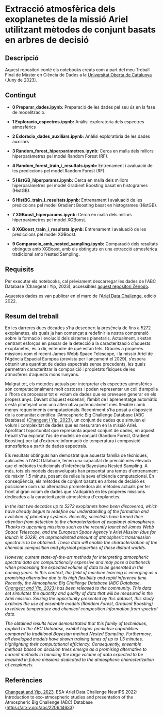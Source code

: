 # Extracció atmosfèrica dels exoplanetes de la missió Ariel utilitzant mètodes de conjunt basats en arbres de decisió

## Descripció

Aquest repositori conté els notebooks creats com a part del meu Treball Final de Màster en Ciència de Dades a la [Universitat Oberta de Catalunya](https://www.uoc.edu) (Juny de 2023).

## Contingut

- **0 Preparar_dades.ipynb:** Preparació de les dades pel seu ús en la fase de modelització.

- **1 Exploracio_espectres.ipynb:** Anàlisi exploratòria dels espectres atmosfèrics

- **2 Exloracio_dades_auxiliars.ipynb:** Anàlisi exploratòria de les dades auxiliars

- **3 Random_forest_hiperparàmetres.ipynb:** Cerca en malla dels millors hiperparàmetres pel model Random Forest (RF).

- **4 Random_forest_train_i_resultats.ipynb:** Entrenament i avaluació de les prediccions pel model Random Forest (RF).

- **5 HistGB_hiperparams.ipynb:** Cerca en malla dels millors hiperparàmetres pel model Gradient Boosting basat en histogrames (HistGB).

- **6 HistBG_train_i_resultats.ipynb:** Entrenament i avaluació de les prediccions pel model Gradient Boosting basat en histogrames (HistGB).

- **7 XGBoost_hiperparams.ipynb:** Cerca en malla dels millors hiperparàmetres pel model XGBoost.

- **8 XGBoost_train_i_resultats.ipynb:** Entrenament i avaluació de les prediccions pel model XGBoost.

- **9 Comparacio_amb_nested_sampling.ipynb:** Comparació dels resultats obtinguts amb XGBoost, amb els obtinguts en una extracció atmosfèrica tradicional amb Nested Sampling.

## Requisits

Per executar els notebooks, cal prèviament descarregar les dades de l'ABC Database (Changeat i Yip, 2023), accessibles [aquest repositori Zenodo](https://zenodo.org/record/6770103).

Aquestes dades es van publicar en el marc de l'[Ariel Data Challenge](https://www.ariel-datachallenge.space/), edició 2022.

## Resum del treball

En les darreres dues dècades s’ha descobert la presència de fins a 5272 exoplanetes, els quals ja han començat a redefinir la nostra comprensió sobre la formació i evolució dels sistemes planetaris. Actualment, s’estan centrant esforços en passar de la detecció a la caracterització d’aquests exoplanetes, és a dir, entendre de què estan fets. Gràcies a properes missions com el recent James Webb Space Telescope, i la missió Ariel de l’Agència Espacial Europea (prevista per llançament el 2029), s’espera obtenir una quantitat de dades espectrals sense precedents, les quals permetran caracteritzar la composició i propietats físiques de les atmosferes d’aquests mons llunyans.

Malgrat tot, els mètodes actuals per interpretar els espectres atmosfèrics són computacionalment molt costosos i poden representar un coll d’ampolla a l’hora de processar tot el volum de dades que es preveuen generar en els propers anys. Davant d’aquest escenari, l’àmbit de l'aprenentatge automàtic s’està plantejant com una alternativa potencialment més flexible i amb menys requeriments computacionals. Recentment s’ha posat a disposició de la comunitat científica l’Atmospheric Big Challenge Database (ABC Database) ([Changeat i Yip, 2023](https://arxiv.org/abs/2206.14633)), un conjunt de dades que simulen el volum i complexitat de dades que es mesuraran en la missió Ariel. Aprofitant l’oportunitat que representa aquest conjunt de dades, en aquest treball s'ha explorat l’ús de models de conjunt (Random Forest, Gradient Boosting) per tal d’extreure informació de temperatura i composició atmosfèrica a partir de dades espectrals.

Els resultats obtinguts han demostrat que aquesta família de tècniques, aplicades a l'ABC Database, tenen una capacitat de precció més elevada que el mètodes tradicionals d'inferència Bayesiana Nested Sampling. A més, tots els models desenvolupats han presentat uns temps d'entrenament de màxim 1.5 minuts, posant de relleu la seva eficiència computacional. En conseqüència, els mètodes de conjunt basats en arbres de decisió es posicionen com una alternativa prometedora als mètodes actuals per fer front al gran volum de dades que s'adquirirà en les properes missions dedicades a la caracterització atmosfèrica d'exoplanetes.


*In the last two decades up to 5272 exoplanets have been discovered, which have already begun to redefine our understanding of the formation and evolution of planetary systems. Recently, scientists have turned their attention from detection to the characterization of exoplanet atmospheres. Thanks to upcoming missions such as the recently launched James Webb Space Telescope, and the European Space Agency's Ariel Mission (due for launch in 2029), an unprecedented amount of atmospheric transmission spectra is to be obtained. These data will enable the characterization of the chemical composition and physical properties of these distant worlds.*

*However, current state-of-the-art methods for interpreting atmospheric spectral data are computationally expensive and may pose a bottleneck when processing the expected volume of data to be generated in the coming years. In this context, the field of machine learning is emerging as a promising alternative due to its high flexibility and rapid inference time. Recently, the Atmospheric Big Challenge Database (ABC Database, [Changeat and Yip, 2023](https://arxiv.org/abs/2206.14633)) has been released to the community. This data set simulates the quantity and quality of data that will be measured in the Ariel mission. Seizing the opportunity presented by this dataset, this study explores the use of ensemble models (Random Forest, Gradient Boosting) to retrieve temperature and chemical composition information from spectral data.*

*The obtained results have demonstrated that this family of techniques, applied to the ABC Database, exhibit higher predictive capabilities compared to traditional Bayesian method Nested Sampling. Furthermore, all developed models have shown training times of up to 1.5 minutes, highlighting their computational efficiency. Consequently, ensemble methods based on decision trees emerge as a promising alternative to current methods in handling the large volume of data expected to be acquired in future missions dedicated to the atmospheric characterization of exoplanets.*

## Referències

[Changeat and Yip, 2023](https://arxiv.org/abs/2206.14633). ESA-Ariel Data Challenge NeurIPS 2022: Introduction to exo-atmospheric studies and presentation of the Atmospheric Big Challenge (ABC) Database (https://arxiv.org/abs/2206.14633)
